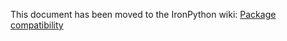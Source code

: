 This document has been moved to the IronPython wiki: [Package compatibility](https://github.com/IronLanguages/ironpython3/wiki/Package-compatibility)
